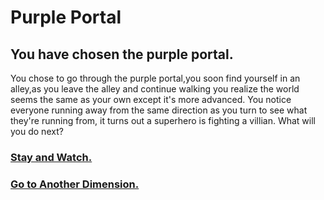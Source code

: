 # Purple Portal
## You have chosen the purple portal.
You chose to go through the purple portal,you soon find yourself in an alley,as you leave the alley and continue walking you realize the world seems the same as your own except it's more advanced. You notice everyone running away from the same direction as you turn to see what they're running from, it turns out a superhero is fighting a villian.
What will you do next?

### [Stay and Watch.](Villian/stay-to-watch)
### [Go to Another Dimension.](#)
